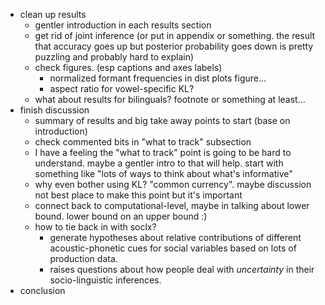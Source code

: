 
* clean up results
    * gentler introduction in each results section
    * get rid of joint inference (or put in appendix or something. the result that accuracy goes up but posterior probability goes down is pretty puzzling and probably hard to explain)
    * check figures. (esp captions and axes labels)
        * normalized formant frequencies in dist plots figure...
        * aspect ratio for vowel-specific KL?
    * what about results for bilinguals? footnote or something at least...
* finish discussion
    * summary of results and big take away points to start (base on introduction)
    * check commented bits in "what to track" subsection
    * I have a feeling the "what to track" point is going to be hard to understand. maybe a gentler intro to that will help. start with something like "lots of ways to think about what's informative"
    * why even bother using KL? "common currency". maybe discussion not best place to make this point but it's important
    * connect back to computational-level, maybe in talking about lower bound. lower bound on an upper bound :)
    * how to tie back in with soclx?
        * generate hypotheses about relative contributions of different acoustic-phonetic cues for social variables based on lots of production data.
        * raises questions about how people deal with _uncertainty_ in their socio-linguistic inferences.
* conclusion
